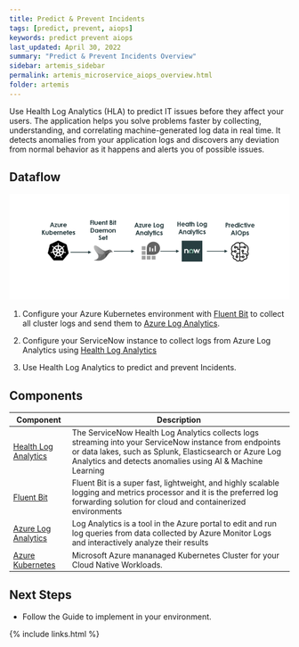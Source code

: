 ```yaml
---
title: Predict & Prevent Incidents
tags: [predict, prevent, aiops]
keywords: predict prevent aiops
last_updated: April 30, 2022
summary: "Predict & Prevent Incidents Overview"
sidebar: artemis_sidebar
permalink: artemis_microservice_aiops_overview.html
folder: artemis
---
```


Use Health Log Analytics (HLA) to predict IT issues before they affect your users. The application helps you solve problems faster by collecting, understanding, and correlating machine-generated log data in real time. It detects anomalies from your application logs and discovers any deviation from normal behavior as it happens and alerts you of possible issues.

## Dataflow

![Dataflow](images/aiops.png)

1. Configure your Azure Kubernetes environment with [Fluent Bit](https://fluentbit.io) to collect all cluster logs and send them to [Azure Log Analytics](https://docs.microsoft.com/en-us/azure/azure-monitor/logs/log-analytics-tutorial).

1. Configure your ServiceNow instance to collect logs from Azure Log Analytics using [Health Log Analytics]({{site.data.urls.hla}})

1. Use Health Log Analytics to predict and prevent Incidents.

## Components

| Component | Description |
|-----------|-------------|
| [Health Log Analytics]({{site.data.urls.hla}}) | The ServiceNow Health Log Analytics collects logs streaming into your ServiceNow instance from endpoints or data lakes, such as Splunk, Elasticsearch or Azure Log Analytics and detects anomalies using AI & Machine Learning |
| [Fluent Bit](https://fluentbit.io) | Fluent Bit is a super fast, lightweight, and highly scalable logging and metrics processor and it is the preferred log forwarding solution for cloud and containerized environments |
| [Azure Log Analytics](https://docs.microsoft.com/en-us/azure/azure-monitor/logs/log-analytics-tutorial)  | Log Analytics is a tool in the Azure portal to edit and run log queries from data collected by Azure Monitor Logs and interactively analyze their results | 
| [Azure Kubernetes](https://docs.microsoft.com/en-us/azure/aks/intro-kubernetes) | Microsoft Azure mananaged Kubernetes Cluster for your Cloud Native Workloads.|

## Next Steps

* Follow the Guide to implement in your environment.

{% include links.html %}